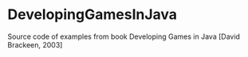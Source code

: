 # DevelopingGamesInJava
Source code of examples from book Developing Games in Java [David Brackeen, 2003]
